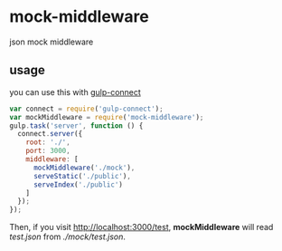# mock-middleware

json mock middleware

## usage

you can use this with [gulp-connect](https://github.com/AveVlad/gulp-connect)

```javascript
var connect = require('gulp-connect');
var mockMiddleware = require('mock-middleware');
gulp.task('server', function () {
  connect.server({
    root: './',
    port: 3000,
    middleware: [
      mockMiddleware('./mock'),
      serveStatic('./public'),
      serveIndex('./public')
    ]
  });
});
```

Then, if you visit [http://localhost:3000/test](http://localhost:3000/test), **mockMiddleware** will read *test.json* from *./mock/test.json*.
